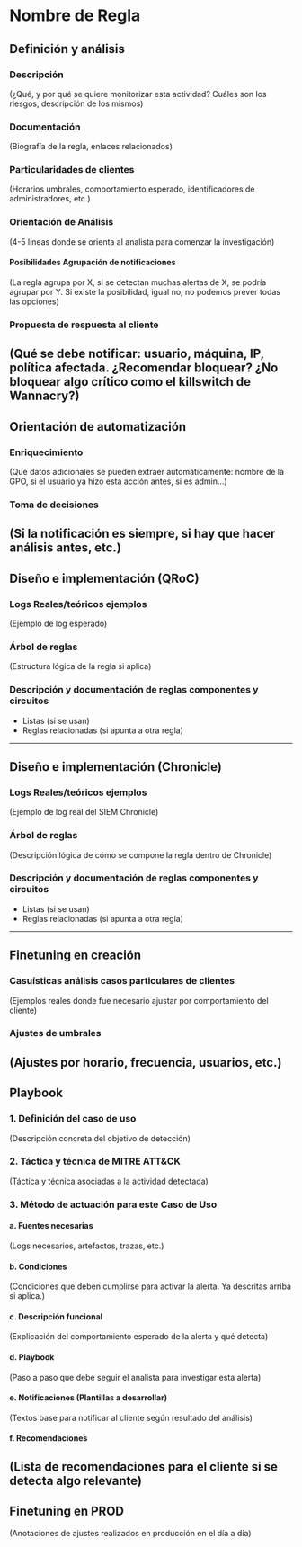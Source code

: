 # Nombre de Regla
## Definición y análisis
### Descripción
(¿Qué, y por qué se quiere monitorizar esta actividad? Cuáles son los riesgos, descripción de los mismos)
### Documentación
(Biografía de la regla, enlaces relacionados)
### Particularidades de clientes
(Horarios umbrales, comportamiento esperado, identificadores de administradores, etc.)
### Orientación de Análisis
(4-5 líneas donde se orienta al analista para comenzar la investigación)
#### Posibilidades Agrupación de notificaciones
(La regla agrupa por X, si se detectan muchas alertas de X, se podría agrupar por Y. Si existe la posibilidad, igual no, no podemos prever todas las opciones)
### Propuesta de respuesta al cliente
(Qué se debe notificar: usuario, máquina, IP, política afectada. ¿Recomendar bloquear? ¿No bloquear algo crítico como el killswitch de Wannacry?)
---
## Orientación de automatización
### Enriquecimiento
(Qué datos adicionales se pueden extraer automáticamente: nombre de la GPO, si el usuario ya hizo esta acción antes, si es admin...)
### Toma de decisiones
(Si la notificación es siempre, si hay que hacer análisis antes, etc.)
---
## Diseño e implementación (QRoC)
### Logs Reales/teóricos ejemplos
(Ejemplo de log esperado)
### Árbol de reglas
(Estructura lógica de la regla si aplica)
### Descripción y documentación de reglas componentes y circuitos
- Listas (si se usan)
- Reglas relacionadas (si apunta a otra regla)
---
## Diseño e implementación (Chronicle)
### Logs Reales/teóricos ejemplos
(Ejemplo de log real del SIEM Chronicle)
### Árbol de reglas
(Descripción lógica de cómo se compone la regla dentro de Chronicle)
### Descripción y documentación de reglas componentes y circuitos
- Listas (si se usan)
- Reglas relacionadas (si apunta a otra regla)
---
## Finetuning en creación
### Casuísticas análisis casos particulares de clientes
(Ejemplos reales donde fue necesario ajustar por comportamiento del cliente)
### Ajustes de umbrales
(Ajustes por horario, frecuencia, usuarios, etc.)
---
## Playbook
### 1. Definición del caso de uso
(Descripción concreta del objetivo de detección)
### 2. Táctica y técnica de MITRE ATT&CK
(Táctica y técnica asociadas a la actividad detectada)
### 3. Método de actuación para este Caso de Uso
#### a. Fuentes necesarias
(Logs necesarios, artefactos, trazas, etc.)
#### b. Condiciones
(Condiciones que deben cumplirse para activar la alerta. Ya descritas arriba si aplica.)
#### c. Descripción funcional
(Explicación del comportamiento esperado de la alerta y qué detecta)
#### d. Playbook
(Paso a paso que debe seguir el analista para investigar esta alerta)
#### e. Notificaciones (Plantillas a desarrollar)
(Textos base para notificar al cliente según resultado del análisis)
#### f. Recomendaciones
(Lista de recomendaciones para el cliente si se detecta algo relevante)
---
## Finetuning en PROD
(Anotaciones de ajustes realizados en producción en el día a día)
